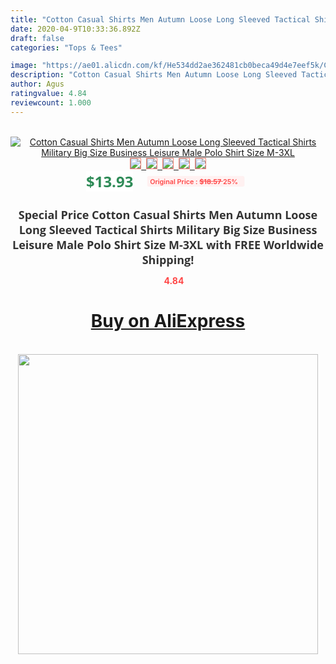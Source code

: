 ```yaml
---
title: "Cotton Casual Shirts Men Autumn Loose Long Sleeved Tactical Shirts Military Big Size Business Leisure Male Polo Shirt Size M-3XL"
date: 2020-04-9T10:33:36.892Z
draft: false
categories: "Tops & Tees"

image: "https://ae01.alicdn.com/kf/He534dd2ae362481cb0beca49d4e7eef5k/Cotton-Casual-Shirts-Men-Autumn-Loose-Long-Sleeved-Tactical-Shirts-Military-Big-Size-Business-Leisure-Male.png_220x220.png"
description: "Cotton Casual Shirts Men Autumn Loose Long Sleeved Tactical Shirts Military Big Size Business Leisure Male Polo Shirt Size M-3XL"
author: Agus
ratingvalue: 4.84
reviewcount: 1.000
---
```

<br>
<div style="text-align: center;">
<a href="https://s.click.aliexpress.com/e/_ANgOHr" target="_blank" rel="nofollow noopener noreferrer"><img alt="Cotton Casual Shirts Men Autumn Loose Long Sleeved Tactical Shirts Military Big Size Business Leisure Male Polo Shirt Size M-3XL" class="magnifier-image" src="https://ae01.alicdn.com/kf/He534dd2ae362481cb0beca49d4e7eef5k/Cotton-Casual-Shirts-Men-Autumn-Loose-Long-Sleeved-Tactical-Shirts-Military-Big-Size-Business-Leisure-Male.png_220x220.png_640x640.jpg">
<br>
<img style="border:1px solid salmon" src="https://ae01.alicdn.com/kf/He534dd2ae362481cb0beca49d4e7eef5k/Cotton-Casual-Shirts-Men-Autumn-Loose-Long-Sleeved-Tactical-Shirts-Military-Big-Size-Business-Leisure-Male.png_120x120.jpg">&nbsp;&nbsp;<img style="border:1px solid salmon" src="https://ae01.alicdn.com/kf/Hde19ff8f62f84447b1e1f9566c4b1f8ac/Cotton-Casual-Shirts-Men-Autumn-Loose-Long-Sleeved-Tactical-Shirts-Military-Big-Size-Business-Leisure-Male.jpg_120x120.jpg">&nbsp;&nbsp;<img style="border:1px solid salmon" src="https://ae01.alicdn.com/kf/Ha534654b22ce4908a55d02b9c2f37a99B/Cotton-Casual-Shirts-Men-Autumn-Loose-Long-Sleeved-Tactical-Shirts-Military-Big-Size-Business-Leisure-Male.jpg_120x120.jpg">&nbsp;&nbsp;<img style="border:1px solid salmon" src="https://ae01.alicdn.com/kf/Hb325ac42059e420fb606ff8691aa621bh/Cotton-Casual-Shirts-Men-Autumn-Loose-Long-Sleeved-Tactical-Shirts-Military-Big-Size-Business-Leisure-Male.jpg_120x120.jpg">&nbsp;&nbsp;<img style="border:1px solid salmon" src="https://ae01.alicdn.com/kf/H235eba4c55a64a8c823c73b3602499177/Cotton-Casual-Shirts-Men-Autumn-Loose-Long-Sleeved-Tactical-Shirts-Military-Big-Size-Business-Leisure-Male.png_120x120.jpg"></a></div><br0>
<div style="text-align: center;"><span style="background-color: white; border: 0px; box-sizing: border-box; color: seagreen; display: inline-block; font-family: &quot;open sans&quot; , &quot;arial&quot; , &quot;helvetica&quot; , sans-serif , &quot;heiti&quot;; font-size: 24px; font-stretch: inherit; font-weight: 700; line-height: inherit; margin: 0px 10px 0px 0px; padding: 0px; vertical-align: middle;">$13.93 </span>
<span style="background: rgb(255 , 241 , 241); border-radius: 3px; border: 0px; box-sizing: border-box; color: #ff4747; display: inline-block; font-family: inherit; font-size: 12px; font-stretch: inherit; font-style: inherit; font-variant: inherit; font-weight: 600; line-height: inherit; margin: 0px; padding: 2px 5px; transform: scale(0.9); vertical-align: middle;">Original Price : <b style="text-decoration: line-through;">$18.57 </b> 25%&nbsp;&nbsp;</span></div>
<h1 style="color: #333333; display: inline-block; font-family: &quot;open sans&quot; , &quot;arial&quot; , &quot;helvetica&quot; , sans-serif , &quot;heiti&quot;; font-size: 18px; font-stretch: inherit; font-weight: 700; text-align: center;">Special Price Cotton Casual Shirts Men Autumn Loose Long Sleeved Tactical Shirts Military Big Size Business Leisure Male Polo Shirt Size M-3XL with FREE Worldwide Shipping!</h1>
<div style="color: #ff4747; text-align: center;">
<img src="https://4.bp.blogspot.com/-M0ZcTcb-5uY/XleCXlxnR4I/AAAAAAAAAEc/OrjgMkXV1oMQFaCRZj5HQwOCBcu3w1FegCPcBGAYYCw/s1600/star.png" style="height: 15px;">&nbsp;<b>4.84</b></div>
<div class="button_cont" align="center"><a class="buynow_a" href="https://s.click.aliexpress.com/e/_ANgOHr" target="_blank" rel="nofollow noopener noreferrer"><H1>Buy on AliExpress</H1></a></div><br>
<div class="separator" style="clear: both; text-align: center;">
<img src="https://lh3.googleusercontent.com/-pTy5HemUv9M/XlePHvY0dAI/AAAAAAAAAE4/0nX5iRUoIWY8eMW9Dpxeirr157OZliDIgCLcBGAsYHQ/s1600/badge.gif" width="480">
</div>
